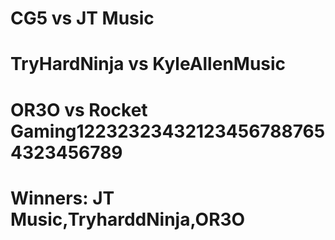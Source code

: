 # CG5 vs JT Music
# TryHardNinja vs KyleAllenMusic
# OR3O vs Rocket Gaming122323234321234567887654323456789
# Winners: JT Music,TryharddNinja,OR3O
